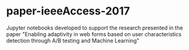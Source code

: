# paper-ieeeAccess-2017
Jupyter notebooks developed to support the research presented in the paper "Enabling adaptivity in web forms based on user characteristics detection through A/B testing and Machine Learning"
